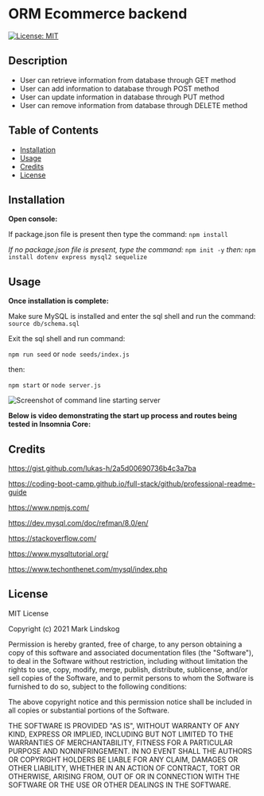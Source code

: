 # ORM Ecommerce backend

[![License: MIT](https://img.shields.io/badge/License-MIT-yellow.svg)](https://opensource.org/licenses/MIT)

## Description

- User can retrieve information from database through GET method
- User can add information to database through POST method
- User can update information in database through PUT method
- User can remove information from database through DELETE method

## Table of Contents

- [Installation](#installation)
- [Usage](#usage)
- [Credits](#credits)
- [License](#license)

## Installation

**Open console:**

If package.json file is present then type the command: `npm install`

_If no package.json file is present, type the command:_ `npm init -y` _then:_ `npm install dotenv express mysql2 sequelize`

## Usage

**Once installation is complete:**

Make sure MySQL is installed and enter the sql shell and run the command: `source db/schema.sql`

Exit the sql shell and run command:

`npm run seed` or `node seeds/index.js`

then:

`npm start` or `node server.js`

![Screenshot of command line starting server ](./img/)

**Below is video demonstrating the start up process and routes being tested in Insomnia Core:**

## Credits

https://gist.github.com/lukas-h/2a5d00690736b4c3a7ba

https://coding-boot-camp.github.io/full-stack/github/professional-readme-guide

https://www.npmjs.com/

https://dev.mysql.com/doc/refman/8.0/en/

https://stackoverflow.com/

https://www.mysqltutorial.org/

https://www.techonthenet.com/mysql/index.php

## License

MIT License

Copyright (c) 2021 Mark Lindskog

Permission is hereby granted, free of charge, to any person obtaining a copy
of this software and associated documentation files (the "Software"), to deal
in the Software without restriction, including without limitation the rights
to use, copy, modify, merge, publish, distribute, sublicense, and/or sell
copies of the Software, and to permit persons to whom the Software is
furnished to do so, subject to the following conditions:

The above copyright notice and this permission notice shall be included in all
copies or substantial portions of the Software.

THE SOFTWARE IS PROVIDED "AS IS", WITHOUT WARRANTY OF ANY KIND, EXPRESS OR
IMPLIED, INCLUDING BUT NOT LIMITED TO THE WARRANTIES OF MERCHANTABILITY,
FITNESS FOR A PARTICULAR PURPOSE AND NONINFRINGEMENT. IN NO EVENT SHALL THE
AUTHORS OR COPYRIGHT HOLDERS BE LIABLE FOR ANY CLAIM, DAMAGES OR OTHER
LIABILITY, WHETHER IN AN ACTION OF CONTRACT, TORT OR OTHERWISE, ARISING FROM,
OUT OF OR IN CONNECTION WITH THE SOFTWARE OR THE USE OR OTHER DEALINGS IN THE
SOFTWARE.
